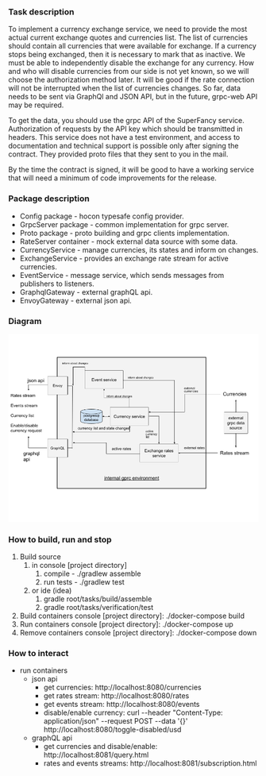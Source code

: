### Task description
To implement a currency exchange service, we need to provide the most actual current exchange quotes and currencies list. The list of currencies should contain all currencies that were available for exchange. If a currency stops being exchanged, then it is necessary to mark that as inactive. We must be able to independently disable the exchange for any currency. How and who will disable currencies from our side is not yet known, so we will choose the authorization method later. It will be good if the rate connection will not be interrupted when the list of currencies changes. So far, data needs to be sent via GraphQl and JSON API, but in the future, grpc-web API may be required.

To get the data, you should use the grpc API of the SuperFancy service. Authorization of requests by the API key which should be transmitted in headers. This service does not have a test environment, and access to documentation and technical support is possible only after signing the contract. They provided proto files that they sent to you in the mail.

By the time the contract is signed, it will be good to have a working service that will need a minimum of code improvements for the release.

### Package description

* Config package - hocon typesafe config provider.
* GrpcServer package - common implementation for grpc server.
* Proto package - proto building and grpc clients implementation.
* RateServer container - mock external data source with some data.
* CurrencyService - manage currencies, its states and inform on changes.
* ExchangeService - provides an exchange rate stream for active currencies.
* EventService - message service, which sends messages from publishers to listeners.
* GraphqlGateway - external graphQL api.
* EnvoyGateway - external json api.

### Diagram 

![Image](./Diagram.png)

### How to build, run and stop

1. Build source
    1. in console [project directory]
        1. compile - ./gradlew assemble
        2. run tests - ./gradlew test
    2. or ide (idea)
        1. gradle root/tasks/build/assemble
        2. gradle root/tasks/verification/test
2. Build containers console [project directory]: ./docker-compose build
3. Run containers console [project directory]: ./docker-compose up
4. Remove containers console [project directory]: ./docker-compose down


### How to interact

* run containers
    * json api
        * get currencies: http://localhost:8080/currencies
        * get rates stream: http://localhost:8080/rates
        * get events stream: http://localhost:8080/events
        * disable/enable currency: curl --header "Content-Type: application/json" --request POST --data '{}' http://localhost:8080/toggle-disabled/usd
    * graphQL api
        * get currencies and disable/enable: http://localhost:8081/query.html
        * rates and events streams: http://localhost:8081/subscription.html
    